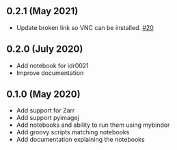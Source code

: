 0.2.1 (May 2021)
----------------

- Update broken link so VNC can be installed. [#20](https://github.com/ome/omero-guide-fiji/pull/20)

0.2.0 (July 2020)
-----------------

- Add notebook for idr0021
- Improve documentation

0.1.0 (May 2020)
----------------

- Add support for Zarr
- Add support pyimagej
- Add notebooks and ability to run them using mybinder
- Add groovy scripts matching notebooks
- Add documentation explaining the notebooks
